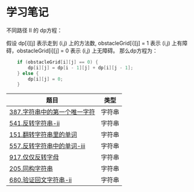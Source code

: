 # 学习笔记

不同路径 II 的 dp方程：

假设 dp[i][j] 表示走到 (i,j) 上的方法数, obstacleGrid[i][j] = 1 表示 (i,j) 上有障碍，obstacleGrid[i][j] = 0 表示 (i,j) 上无障碍。
那么dp方程为：

```java
    if (obstacleGrid[i][j] == 0) {
        dp[i][j] = dp[i - 1][j] + dp[i][j - 1];
    } else {
        dp[i][j] = 0;
    }
```

|题目|类型|
|-|-|
|[387.字符串中的第一个唯一字符](./387.字符串中的第一个唯一字符.java)|字符串|
|[541.反转字符串-ii](./541.反转字符串-ii.java)|字符串|
|[151.翻转字符串里的单词](./151.翻转字符串里的单词.java)|字符串|
|[557.反转字符串中的单词-iii](./557.反转字符串中的单词-iii.java)|字符串|
|[917.仅仅反转字母](./917.仅仅反转字母.java)|字符串|
|[205.同构字符串](./205.同构字符串.java)|字符串|
|[680.验证回文字符串-ⅱ](./680.验证回文字符串-ⅱ.java)|字符串|
